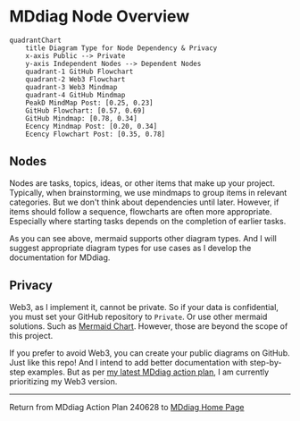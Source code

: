 # MDdiag Node Overview

```mermaid
quadrantChart
    title Diagram Type for Node Dependency & Privacy
    x-axis Public --> Private
    y-axis Independent Nodes --> Dependent Nodes
    quadrant-1 GitHub Flowchart
    quadrant-2 Web3 Flowchart
    quadrant-3 Web3 Mindmap
    quadrant-4 GitHub Mindmap
    PeakD MindMap Post: [0.25, 0.23]
    GitHub Flowchart: [0.57, 0.69]
    GitHub Mindmap: [0.78, 0.34]
    Ecency Mindmap Post: [0.20, 0.34]
    Ecency Flowchart Post: [0.35, 0.78]
```

## Nodes

Nodes are tasks, topics, ideas, or other items that make up your project. Typically, when brainstorming, we use mindmaps to group items in relevant categories. But we don't think about dependencies until later. However, if items should follow a sequence, flowcharts are often more appropriate. Especially where starting tasks depends on the completion of earlier tasks.

As you can see above, mermaid supports other diagram types. And I will suggest appropriate diagram types for use cases as I develop the documentation for MDdiag.

## Privacy

Web3, as I implement it, cannot be private. So if your data is confidential, you must set your GitHub repository to `Private`. Or use other mermaid solutions. Such as [Mermaid Chart](https://www.mermaidchart.com/). However, those are beyond the scope of this project.

If you prefer to avoid Web3, you can create your public diagrams on GitHub. Just like this repo! And I intend to add better documentation with step-by-step examples. But as per [my latest MDdiag action plan](https://github.com/kct2020/mddiag/blob/main/mddiag-action-plan-240628.md#mddiag-action-plan-240628), I am currently prioritizing my Web3 version.

***

Return from MDdiag Action Plan 240628 to [MDdiag Home Page](https://github.com/kct2020/mddiag?tab=readme-ov-file#mddiag)
